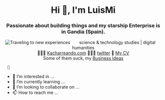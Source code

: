 <h1 align="center">Hi 👋, I'm LuisMi</h1>
<h3 align="center">Passionate about building things and my starship Enterprise is in Gandía (Spain).
</h3>
<p align='center'><img src="https://user-images.githubusercontent.com/2465189/132078229-ea0a5f22-1a3c-4a15-884d-42d4d5c7df56.jpg"
     alt="Traveling to new experiences"
     style="float: left; margin-right: 10px;" /></p>

<p align='center'>science & technology studies | digital humanities <br>👨🏻‍💻 <a href="https://kacharreando.com">Kacharreando.com</a> 🙇🏻‍♂️ <a href="https://twitter.com/moritzmaehr">twitter</a> 📜 <a href="https://luismidelgado.notion.site/Hi-I-m-LuisMi-00464c3720e34b3cb2217c3aad34bf74">My CV<a><br>Some of them suck, my <a href="https://luismidelgado.notion.site/Business-ideas-0a9cd573bec141abaf1551bb5f3a7d27">Business Ideas</a></p>

     📜
     
- 👀 I’m interested in ...
- 🌱 I’m currently learning ...
- 💞️ I’m looking to collaborate on ...
- 📫 How to reach me ...

<!---
luismidelgado/luismidelgado is a ✨ special ✨ repository because its `README.md` (this file) appears on your GitHub profile.
You can click the Preview link to take a look at your changes.
<img src="https://user-images.githubusercontent.com/2465189/132078229-ea0a5f22-1a3c-4a15-884d-42d4d5c7df56.jpg"
     alt="Markdown Monster icon"
     style="float: left; margin-right: 10px;" />
--->
